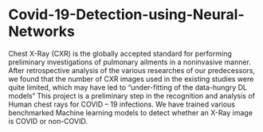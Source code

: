 # Covid-19-Detection-using-Neural-Networks
Chest X-Ray (CXR) is the globally accepted standard for performing preliminary investigations of pulmonary ailments in a noninvasive manner.  After retrospective analysis of the various researches of our predecessors, we found that the number of CXR images used in the existing studies were quite limited, which may have led to “under-fitting of the data-hungry DL models“ This project is a preliminary step in the recognition and analysis of Human chest rays for COVID – 19 infections. We have trained various benchmarked Machine learning models to detect whether an X-Ray image is COVID or non-COVID. 
